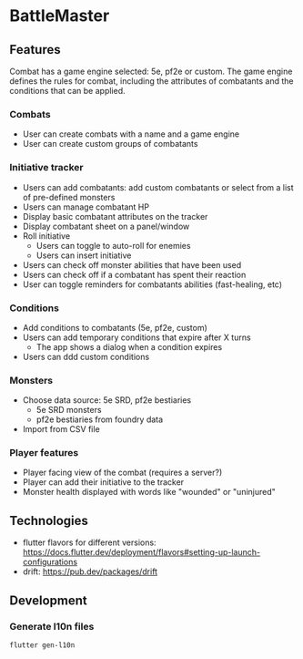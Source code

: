 # BattleMaster

## Features

Combat has a game engine selected: 5e, pf2e or custom. The game engine defines the rules for combat, including the attributes of combatants and the conditions that can be applied.

### Combats

- User can create combats with a name and a game engine
- User can create custom groups of combatants

### Initiative tracker

- Users can add combatants: add custom combatants or select from a list of pre-defined monsters
- Users can manage combatant HP
- Display basic combatant attributes on the tracker
- Display combatant sheet on a panel/window
- Roll initiative
  - Users can toggle to auto-roll for enemies
  - Users can insert initiative
- Users can check off monster abilities that have been used
- Users can check off if a combatant has spent their reaction
- User can toggle reminders for combatants abilities (fast-healing, etc)

### Conditions

- Add conditions to combatants (5e, pf2e, custom)
- Users can add temporary conditions that expire after X turns
  - The app shows a dialog when a condition expires
- Users can ddd custom conditions

### Monsters

- Choose data source: 5e SRD, pf2e bestiaries
  - 5e SRD monsters
  - pf2e bestiaries from foundry data
- Import from CSV file

### Player features

- Player facing view of the combat (requires a server?)
- Player can add their initiative to the tracker
- Monster health displayed with words like "wounded" or "uninjured"

## Technologies

- flutter flavors for different versions: https://docs.flutter.dev/deployment/flavors#setting-up-launch-configurations
- drift: https://pub.dev/packages/drift


## Development

### Generate l10n files

```bash
flutter gen-l10n
```